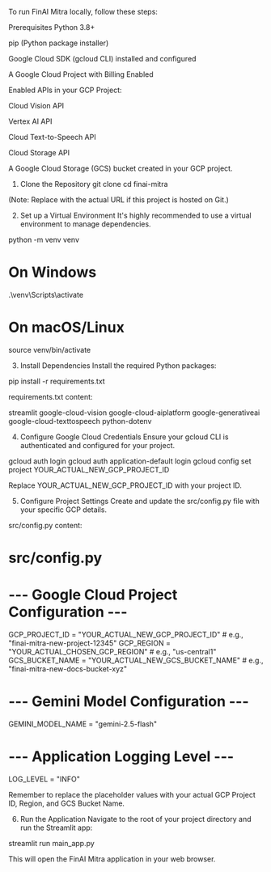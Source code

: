 To run FinAI Mitra locally, follow these steps:

Prerequisites
Python 3.8+

pip (Python package installer)

Google Cloud SDK (gcloud CLI) installed and configured

A Google Cloud Project with Billing Enabled

Enabled APIs in your GCP Project:

Cloud Vision API

Vertex AI API

Cloud Text-to-Speech API

Cloud Storage API

A Google Cloud Storage (GCS) bucket created in your GCP project.

1. Clone the Repository
git clone <your-repository-url>
cd finai-mitra

(Note: Replace <your-repository-url> with the actual URL if this project is hosted on Git.)

2. Set up a Virtual Environment
It's highly recommended to use a virtual environment to manage dependencies.

python -m venv venv
# On Windows
.\venv\Scripts\activate
# On macOS/Linux
source venv/bin/activate

3. Install Dependencies
Install the required Python packages:

pip install -r requirements.txt

requirements.txt content:

streamlit
google-cloud-vision
google-cloud-aiplatform
google-generativeai
google-cloud-texttospeech
python-dotenv

4. Configure Google Cloud Credentials
Ensure your gcloud CLI is authenticated and configured for your project.

gcloud auth login
gcloud auth application-default login
gcloud config set project YOUR_ACTUAL_NEW_GCP_PROJECT_ID

Replace YOUR_ACTUAL_NEW_GCP_PROJECT_ID with your project ID.

5. Configure Project Settings
Create and update the src/config.py file with your specific GCP details.

src/config.py content:

# src/config.py

# --- Google Cloud Project Configuration ---
GCP_PROJECT_ID = "YOUR_ACTUAL_NEW_GCP_PROJECT_ID" # e.g., "finai-mitra-new-project-12345"
GCP_REGION = "YOUR_ACTUAL_CHOSEN_GCP_REGION"     # e.g., "us-central1"
GCS_BUCKET_NAME = "YOUR_ACTUAL_NEW_GCS_BUCKET_NAME" # e.g., "finai-mitra-new-docs-bucket-xyz"

# --- Gemini Model Configuration ---
GEMINI_MODEL_NAME = "gemini-2.5-flash"

# --- Application Logging Level ---
LOG_LEVEL = "INFO"

Remember to replace the placeholder values with your actual GCP Project ID, Region, and GCS Bucket Name.

6. Run the Application
Navigate to the root of your project directory and run the Streamlit app:

streamlit run main_app.py

This will open the FinAI Mitra application in your web browser.